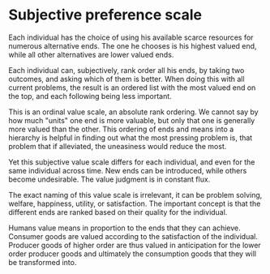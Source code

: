 # Subjective preference scale

Each individual has the choice of using his available scarce resources for numerous alternative ends. The one he chooses is his highest valued end, while all other alternatives are lower valued ends.

Each individual can, subjectively, rank order all his ends, by taking two outcomes, and asking which of them is better. When doing this with all current problems, the result is an ordered list with the most valued end on the top, and each following being less important.

This is an ordinal value scale, an absolute rank ordering. We cannot say by how much "units" one end is more valuable, but only that one is generally more valued than the other. This ordering of ends and means into a hierarchy is helpful in finding out what the most pressing problem is, that problem that if alleviated, the uneasiness would reduce the most.

Yet this subjective value scale differs for each individual, and even for the same individual across time. New ends can be introduced, while others become undesirable. The value judgment is in constant flux.

The exact naming of this value scale is irrelevant, it can be problem solving, welfare, happiness, utility, or satisfaction. The important concept is that the different ends are ranked based on their quality for the individual.

Humans value means in proportion to the ends that they can achieve. Consumer goods are valued according to the satisfaction of the individual. Producer goods of higher order are thus valued in anticipation for the lower order producer goods and ultimately the consumption goods that they will be transformed into.